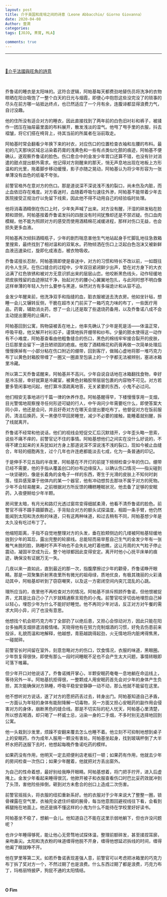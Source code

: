 ```yaml
---
layout: post
title: 介于英国和庞培之间的诗意（Leone Abbacchio/ Giorno Giovanna）
date: 2020-04-08
Author: 壹澗
categories: 
tags: [JOJO, 茶茸, MLA]

comments: true
--- 
```


***

<br/>

[🎵介乎法國與旺角的詩意](https://www.youtube.com/watch?v=OYaidhjIq8s "介乎法國與旺角的詩意")

<br/>

乔鲁诺的睡衣是太阳味的。这符合逻辑，阿帕基每天都费劲地替伤员将洗净的衣物晾晒在阳台吸饱了一整个白天的日光与烟霞，即便心中抱怨这些没完没了的琐事的尽头在前方哪一站抵达终点，也已然适应了一个月有余，连腹诽都显得浪费力气，自讨没趣。

他的住所没有适合对方的睡衣，因此直接找到了两年前的白色旧衬衫和裤子，被揉作一团压在抽屉最里面的布料展开，散发浅淡的湿气。他甩了甩手里的衣服，抖去褶皱，将它们搭在椅背上，待其当前的所属者在浴前取走。

阿帕基时常会翻看少年换下来的衬衣，对应伤口的位置检查衣袖和左腰的布料。最初的几天那块区域总沾染着药膏的浅黄色和一些有点类似化脓的痕迹，阿帕基不便确认，遂观察乔鲁诺的脸色。伤口愈合中的金发少年胃口还算不错，也没有针对消遣的甜点提出额外需求。他记得对方刚醒来的那天，悄无声息地出现在地板上方形温和的光里，拖着脚步移动缓慢，影子亦随之晃动，阿帕基认为将少年形容为一张单薄没有血色的纸毫不夸张。

前警官格外在意对方的伤口。那是道说深不深说浅不浅的裂口，尚未伤及内脏，而止血依旧存在难度。对方昏迷时，血随着呼吸匀速往外渗，阿帕基不能带着少年去医院接受正规治疗以免留下线索，因此他不得不动用自己的经验临时处理。

他将消毒酒精倒在伤口上时，少年失声喊了出来。对方没有醒，汗湿的碎发粘在脸颊和颈侧，阿帕基按着乔鲁诺发抖的四肢没有时间犹豫却还是不禁迟疑。伤口血肉模糊，他不能为照顾对方的感受而使用酒精棉花减缓进程，那样对伤口无益，也会损失更多血液。

阿帕基再次倾斜酒精瓶子，少年的剧烈喘息害他生气地站起身手忙脚乱地往急救箱里搜索，最终找到了相对温和的双氧水。药物倾洒在伤口上泛起白色泡沫又被新鲜血液迅速染红，旋即化成液态，被衣物吸收。

乔鲁诺擅长忍耐，阿帕基猜即使是昏迷中，对方的习惯和特长不改以前，一如既往的令人生厌。在伤口缝合的过程中，少年双目紧闭鲜少出声，垫在对方身下的大衣沾满了红色铁锈和被对方无意识抓出来的层层山峦。他咬断黑色线头，动作轻缓地把皮肤残留的血迹擦拭干净，抬起对方的腰小心翼翼地包扎，与此同时想不明白像这样单薄的年轻人为什么要参与黑道，纵然对方有多端诡计和从容不迫。

金发少年醒来前，他洗净双手和指缝的血，脏衣服被送去洗衣房。他如坐针毡，想睡一会儿又辗转反侧，干脆在超市关门前买了一箱巧克力味的布丁，一些医疗用品，药膏，辅助消炎药，想了一会儿还是取了些退烧药备用，以及乔鲁诺八成不会主动提出要用的止痛片。

阿帕基回到公寓，购物袋被丢在地上，他率先确认了少年是死是活——体温正常，呼吸平稳，他又解开衬衫扣子，谨慎地拆开绷带和纱布。少量的脓水使得这一动作有不小难度，阿帕基查看由他粗鲁缝合的伤口，黑色的棉线牢牢接合裂开的皮肤，日后那里会留下一道丑陋顽固的疤痕。他取了酒精棉花和药膏再做一次简单处理后慢慢换掉有一小部分粘在伤口附近的绷带，回到客厅，做贼心虚地将那一堆巧克力布丁以黄色封箱胶带缠了一圈又一圈直至包装上的一个字都无法被辨别，塞进冰箱里冷藏。

所以第二天乔鲁诺醒来，阿帕基并不高兴。少年自说自话地在冰箱翻找食物，幸好是冷冻层，幸好就算是冷藏室，被黄色封箱胶带层层包裹的内容物不可见。对方若要多管闲事地问起，他打算冷漠疏离地答，无关紧要的东西，小鬼不必过问。

他们相安无事地进行千篇一律的休养作息。阿帕基醒得早，下楼慢慢享用一支烟，目光警惕地观察搜寻任何形迹可疑的行人，中午询问少年需要吃什么，即使答案大同小异，他还是会问，并且好奇对方在哪天会提出要吃布丁。他督促对方在饭前服药，清洁后换药，天一黑便尽早回房睡觉，减少不必要的接触，能睡着就别醒，拆了线就离开。

乔鲁诺不经常和他说话，他们的视线会短促交汇后沉默错开，少年歪头略一思索，说些不痛不痒的，前警官记不住的事情。阿帕基想他们之间实在没什么好说的，不得不建立起来的关系犹如对方身上那道说深不深说浅不浅的裂口，现如今被止血缝合，年轻的细胞再生，过个几年也许连疤都能淡去七成，化为一条普通的印记。

于是伸手不见五指的半夜里，阿帕基在不开灯的前提下频频检查少年的伤口。绷带已经不需要，他的手指从覆盖创口的纱布边缘探入，以确认伤口情况——指尖碰到一块坚硬的，像是长着角的金龟子一样的东西，寄生于光滑的皮肤上不知何时剥落，怪异感笼罩于他体内的某一个器官，他有冲动想剪去那块不属于对方的死物。少年不会轻易醒来，之前根据对方所反馈的糟糕睡眠状况，他去备了足够的安眠药，入夜便掰给少年半颗。

房间里太暗，有月光和路灯光透过窗帘变得细腻柔滑，他看不清乔鲁诺的脸色。前警官不得不蹑手蹑脚靠近，手背贴合对方的额头试探温度，相距一条手臂，他仍然能闻到太阳和洗衣粉的味道，只有这两种味道，和过去稍有不同，阿帕基想少年是太久没有吃过布丁了。

他缩短距离，手指不自觉地整理对方的头发，垂在脸颊侧边的几缕被阿帕基轻缓地拢到少年的耳后，露出完整的轮廓线。总能轻而易举惹自己生气的金发少年有一张稚气未脱的脸，熟睡时不声不响也不会失礼地盯着他瞧，这让月周的大气粒子停止震动，凝固半空成为云，整个地球都因此变得安定。离开时他小心抚平床单的痕迹，确保没有证据万无一失。

几夜以来一直如此，直到最近的那一次，指腹摩擦过少年的颧骨，乔鲁诺睁开眼睛。那是一双聚集折射黑夜里所有微光的祖母绿，质地优良，有极其瑰丽的火彩涌动其中，阿帕基却听到了窃窃嘲笑，以及这一方密闭空间内突兀混乱的心跳。

理所应当的，夜里他不再检查对方的情况。阿帕基不排斥照顾乔鲁诺，但他恨被捉弄，尤其是比自己小了六岁就精通察言观色的小鬼。前警官咬牙切齿地埋怨自己掉以轻心，埋怨少年为什么不能好好睡觉。他不再同少年对话，反正对方对午餐的需求大同小异，问了也没有意思。

他想找个机会把巧克力布丁全部扔了以绝后患，又担心会惊动对方，因此只能在阳台多抽两支烟排遣消极情绪。天晓得他有在努力克制烟酒的习惯，好免去伤患前来投诉，礼貌而温和地解释，他越想，青筋越跳得起劲，火无情地将内脏烤得焦黑，一碰就碎。

前警官长时间留在室外，刻意忽略对方的伤口，饮食情况，衣服的味道，黑眼圈。少年恢复得很快，即使有那么一段时间睡眠不足也不会产生太大问题，事情转眼即可落下帷幕。

但少年开口对他说话了。乔鲁诺摊开掌心，半颗安眠药奄奄一息地躺在命运线上，等待另外一半。阿帕基抗拒得很，一整颗成人用安眠药首先会对少年的身体产生负担，其次能确保对方熟睡，呼吸平稳安安静静一动不动，那么他就不能留在这里。

他不想听对方说话，遂了对方的愿把药丢过去，转身出门。阿帕基知道自己矛盾，一方面认为年轻的身体有能耐降解一切毒物，另一方面又担心安眠药的副作用会侵害对方的身体，崩断黑色的缝合线。那是不切实际的杞人忧天，阿帕基心里清楚，所以想去喝酒，却只喝了一杯威士忌，沾染一身的二手烟，不多时别无选择地回到公寓。

他一头栽到沙发里，烦躁不安翻来覆去怎么也睡不着。他立刻不可抑制地想到桌子上的安眠药，作为成年人服用一颗没有害处。阿帕基坐起身，找到玻璃杯倒了大半杯水把药送服下去时，他想起每晚乔鲁诺吃药的模样。

如果药没有作用，他明天一定去把便利店老板打一顿；如果药有作用，他就去少年的房间检查一次伤口；如果少年醒着，他就把对方丢出窗外。

为自己的性命着想，最好别给我睁开眼睛。阿帕基想着，将门把手拧开，进入后虚掩上。金发少年看起来睡得很沉，他掀开被子和衣服查看伤口时巴比妥药效就冲到了头顶，害他险些摔倒，砸到对方未愈合的创口上造成二次伤害。

前警官摇摇头，将衣服的纽扣重新系好。他的衣服对于少年来说大了整整一圈，锁骨裸露在空气里，衣袖完全遮住纤细的腕骨，每当他意图回避视线往下看，会看到裤腿拖在地面上。他还是搞不懂这样的小鬼为什么不能待在学校里好好读书。

阿帕基坐不稳了，想躺一会儿。他知道自己不能在这里示弱地躺下，但也许没问题呢？

也许少年睡得够死，能让他心无旁骛地试探体温，整理前额碎发，甚至揉捏耳廓，亲吻鼻尖。太阳和洗衣粉的味道缠得他脱不开身，缠得他想延迟拆线的时间，缠得他阖了眼就睁不开。

他在梦里等第二天。如若乔鲁诺表现差强人意，前警官可以考虑把冰箱里的巧克力布丁拆了奖对方一个，不然过期了也是浪费。什么东西过期了都是浪费，巧克力布丁，玛格丽特披萨，狗屁不通的太阳情结。

<br/>

**O Fim**
